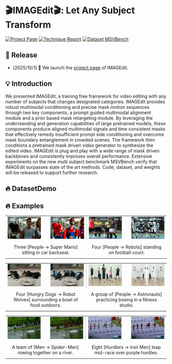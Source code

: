 # 🎬IMAGEdit🎬: Let Any Subject Transform
[![Project Page](https://img.shields.io/badge/Project-Page-green)](https://muzishen.github.io/IMAGEdit/)
[![Technique Report](https://img.shields.io/badge/Technique-Report-red)](https://muzishen.github.io/IMAGEdit/)
[![Dataset MSVBench](https://img.shields.io/badge/Dataset-MSVBench-orange)](https://muzishen.github.io/IMAGEdit/)

<!-- [![🤗 Hugging Face Model](https://img.shields.io/badge/🤗%20Hugging%20Face-model-blue)](PLACEHOLDER_URL)
[![Dataset MSVBench](https://img.shields.io/badge/Dataset-MSVBench-orange)](PLACEHOLDER_URL) -->





## 📅 Release

- [2025/10/1] 🎉 We launch the [project page](https://muzishen.github.io/IMAGEdit/) of IMAGEdit.


## 💡 Introduction

We presented IMAGEdit, a training free framework for video editing with any number of subjects that changes designated categories. IMAGEdit provides robust multimodal conditioning and precise mask motion sequences through two key components, a prompt guided multimodal alignment module and a prior based mask retargeting module. By leveraging the understanding and generation capabilities of large pretrained models, these components produce aligned multimodal signals and time consistent masks that effectively remedy insufficient prompt side conditioning and overcome mask boundary entanglement in crowded scenes. The framework then conditions a pretrained mask driven video generator to synthesize the edited video. IMAGEdit is plug and play with a wide range of mask driven backbones and consistently improves overall performance. Extensive experiments on the new multi subject benchmark MSVBench verify that IMAGEdit surpasses state of the art methods. Code, dataset, and weights will be released to support further research.
## 🔥 DatasetDemo
## 🔥 Examples


<table align="center">
  <tr>
    <td align="center" style="width: 150px; padding-right: 15px;">
      <img src="asset/ori_720_16_gif/tuk-tuk_processed.gif" width="150"/>
    </td>
    <td align="center" style="width: 150px; padding-left: 15px;">
      <img src="asset/IMAGEdit_720_16_gif/tuk-tuk_processed.gif" width="150"/>
    </td>
    <td style="position: relative; width: 2px; padding: 0;">
      <div style="position: absolute; top: 0; bottom: 0; left: 0; right: 0; border-left: 2px solid #ddd;"></div>
    </td> <!-- 固定分界线位置 -->
    <td align="center" style="width: 150px; padding-right: 15px;">
      <img src="asset/ori_720_16_gif/Football-Match-Start_processed.gif" width="150"/>
    </td>
    <td align="center" style="width: 150px; padding-left: 15px;">
      <img src="asset/IMAGEdit_720_16_gif/Football-Match-Start_processed.gif" width="150"/>
    </td>
  </tr>
  <tr>
    <td colspan="2" align="center" style="padding: 10px;">Three [People -> Super Mario] sitting in car backseat.</td>
    <td style="padding: 0;"></td> <!-- 空白单元格 -->
    <td colspan="2" align="center" style="padding: 10px;">Four [People -> Robots] standing on football court.</td>
  </tr>
</table>

<table align="center">
  <tr>
    <td align="center" style="width: 150px; padding-right: 15px;">
      <img src="asset/ori_720_16_gif/dogs-gathering-around-food_processed.gif" width="150"/>
    </td>
    <td align="center" style="width: 150px; padding-left: 15px;">
      <img src="asset/IMAGEdit_720_16_gif/dogs-gathering-around-food_processed.gif" width="150"/>
    </td>
    <td style="position: relative; width: 2px; padding: 0;">
      <div style="position: absolute; top: 0; bottom: 0; left: 0; right: 0; border-left: 2px solid #ddd;"></div>
    </td> <!-- 固定分界线位置 -->
    <td align="center" style="width: 150px; padding-right: 15px;">
      <img src="asset/ori_720_16_gif/people-training-boxing-class_processed.gif" width="150"/>
    </td>
    <td align="center" style="width: 150px; padding-left: 15px;">
      <img src="asset/IMAGEdit_720_16_gif/people-training-boxing-class_processed.gif" width="150"/>
    </td>
  </tr>
  <tr>
    <td colspan="2" align="center" style="padding: 10px;">Four [Hungry Dogs -> Robot Wolves] surrounding a bowl of food outdoors.</td>
    <td style="padding: 0;"></td> <!-- 空白单元格 -->
    <td colspan="2" align="center" style="padding: 10px;">A group of [People -> Astronauts] practicing boxing in a fitness studio.</td>
  </tr>
</table>

<table align="center">
  <tr>
    <td align="center" style="width: 150px; padding-right: 15px;">
      <img src="asset/ori_720_16_gif/team-rowing-on-river_processed2.gif" width="150"/>
    </td>
    <td align="center" style="width: 150px; padding-left: 15px;">
      <img src="asset/IMAGEdit_720_16_gif/team-rowing-on-river_processed2.gif" width="150"/>
    </td>
    <td style="position: relative; width: 2px; padding: 0;">
      <div style="position: absolute; top: 0; bottom: 0; left: 0; right: 0; border-left: 2px solid #ddd;"></div>
    </td> <!-- 固定分界线位置 -->
    <td align="center" style="width: 150px; padding-right: 15px;">
      <img src="asset/ori_720_16_gif/110m-Hurdles-Mid-Air-Dash_processed.gif" width="150"/>
    </td>
    <td align="center" style="width: 150px; padding-left: 15px;">
      <img src="asset/IMAGEdit_720_16_gif/110m-Hurdles-Mid-Air-Dash_processed.gif" width="150"/>
    </td>
  </tr>
  <tr>
    <td colspan="2" align="center" style="padding: 10px;">A team of [Men -> Spider-Men] rowing together on a river.</td>
    <td style="padding: 0;"></td> <!-- 空白单元格 -->
    <td colspan="2" align="center" style="padding: 10px;">Eight [Hurdlers -> Iron Men] leap mid-race over purple hurdles.</td>
  </tr>
</table>

